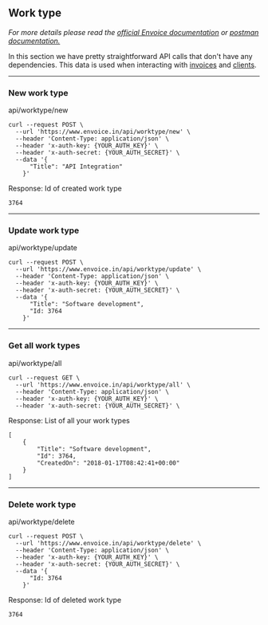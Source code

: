 ## Work type

*For more details please read the [official Envoice documentation](https://www.envoice.in/reference/api/docs/v1) or [postman documentation.](https://documenter.getpostman.com/collection/view/1150943-7298a928-f509-01a3-5e4c-08592855085c#655ef83a-a1be-5212-78be-490f69f3e7c2)*

In this section we have pretty straightforward API calls that don't have any dependencies. This data is used when interacting with [invoices](./invoice.md) and [clients](./client.md).

 --- 

###  New work type

api/worktype/new
```
curl --request POST \
  --url 'https://www.envoice.in/api/worktype/new' \
  --header 'Content-Type: application/json' \
  --header 'x-auth-key: {YOUR_AUTH_KEY}' \
  --header 'x-auth-secret: {YOUR_AUTH_SECRET}' \
  --data '{
      "Title": "API Integration"
    }'
```


Response: Id of created work type 

```
3764
```

 --- 

###  Update work type

api/worktype/update
```
curl --request POST \
  --url 'https://www.envoice.in/api/worktype/update' \
  --header 'Content-Type: application/json' \
  --header 'x-auth-key: {YOUR_AUTH_KEY}' \
  --header 'x-auth-secret: {YOUR_AUTH_SECRET}' \
  --data '{
      "Title": "Software development",
      "Id: 3764
    }'
```

 --- 

###  Get all work types

api/worktype/all
```
curl --request GET \
  --url 'https://www.envoice.in/api/worktype/all' \
  --header 'Content-Type: application/json' \
  --header 'x-auth-key: {YOUR_AUTH_KEY}' \
  --header 'x-auth-secret: {YOUR_AUTH_SECRET}' \
```

Response: List of all your work types

```
[
    {
        "Title": "Software development",
        "Id": 3764,
        "CreatedOn": "2018-01-17T08:42:41+00:00"
    }
]
```

 --- 

###  Delete work type

api/worktype/delete
```
curl --request POST \
  --url 'https://www.envoice.in/api/worktype/delete' \
  --header 'Content-Type: application/json' \
  --header 'x-auth-key: {YOUR_AUTH_KEY}' \
  --header 'x-auth-secret: {YOUR_AUTH_SECRET}' \
  --data '{
      "Id: 3764
    }'
```

Response: Id of deleted work type 

```
3764
```